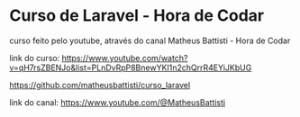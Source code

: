 # Curso de Laravel - Hora de Codar

curso feito pelo youtube, através do canal Matheus Battisti - Hora de Codar

link do curso: https://www.youtube.com/watch?v=qH7rsZBENJo&list=PLnDvRpP8BnewYKI1n2chQrrR4EYiJKbUG

https://github.com/matheusbattisti/curso_laravel

link do canal: https://www.youtube.com/@MatheusBattisti
